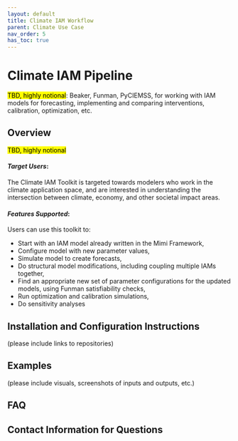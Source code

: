 ```yaml
---
layout: default
title: Climate IAM Workflow
parent: Climate Use Case
nav_order: 5
has_toc: true
---
```

# Climate IAM Pipeline

<mark>TBD, highly notional</mark>: Beaker, Funman, PyCIEMSS, for working with IAM models for forecasting, implementing and comparing interventions, calibration, optimization, etc.

## Overview
<mark>TBD, highly notional</mark>
#### *Target Users*: 
The Climate IAM Toolkit is targeted towards modelers who work in the climate application space, and are interested in understanding the intersection between climate, economy, and other societal impact areas. 

#### *Features Supported*: 
Users can use this toolkit to:
*	Start with an IAM model already written in the Mimi Framework,
*	Configure model with new parameter values,
*	Simulate model to create forecasts,
*	Do structural model modifications, including coupling multiple IAMs together,
*	Find an appropriate new set of parameter configurations for the updated models, using Funman satisfiability checks,
*	Run optimization and calibration simulations,
*	Do sensitivity analyses


## Installation and Configuration Instructions
(please include links to repositories)

## Examples
(please include visuals, screenshots of inputs and outputs, etc.)

## FAQ

## Contact Information for Questions